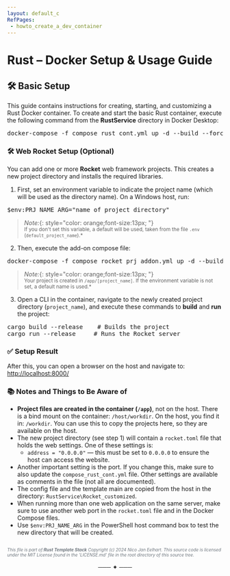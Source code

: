 ```yaml
---
layout: default_c
RefPages:
 - howto_create_a_dev_container
--- 
```


# Rust – Docker Setup & Usage Guide

## 🛠️ Basic Setup

This guide contains instructions for creating, starting, and customizing a Rust Docker container. To create and start the basic Rust container, execute the following command from the **RustService** directory in Docker Desktop:

<pre class="nje-cmd-one-line">
docker-compose -f compose_rust_cont.yml up -d --build --force-recreate
</pre>

### 🛠️ Web Rocket Setup (Optional)

You can add one or more **Rocket** web framework projects. This creates a new project directory and installs the required libraries.

1. First, set an environment variable to indicate the project name (which will be used as the directory name). On a Windows host, run:

<pre class="nje-cmd-one-line">
$env:PRJ_NAME_ARG="name_of_project_directory"
</pre>

> *Note:*{: style="color: orange;font-size:13px; "} <br>
> <small> If you don't set this variable, a default will be used, taken from the file `.env` (`default_project_name`).* </small>

2. Then, execute the add-on compose file:

<pre class="nje-cmd-one-line">
docker-compose -f compose_rocket_prj_addon.yml up -d --build --force-recreate
</pre>

>*Note:*{: style="color: orange;font-size:13px; "} <br>
> <small>Your project is created in `/app/[project_name]`. If the environment variable is not set, a default name is used.* </small>

3. Open a CLI in the container, navigate to the newly created project directory (`project_name`), and execute these commands to **build** and **run** the project:

<pre class="nje-cmd-multi-line">
cargo build --release    # Builds the project
cargo run --release     # Runs the Rocket server
</pre>

### ✅ Setup Result

After this, you can open a browser on the host and navigate to: [http://localhost:8000/](http://localhost:8000/)

### 📚 Notes and Things to Be Aware of

- **Project files are created in the container (`/app`)**, not on the host. There is a bind mount on the container: `/host/workdir`. On the host, you find it in: `/workdir`. You can use this to copy the projects here, so they are available on the host.
- The new project directory (see step 1) will contain a `rocket.toml` file that holds the web settings. One of these settings is:
  - `address = "0.0.0.0"` — this must be set to `0.0.0.0` to ensure the host can access the website.
- Another important setting is the port. If you change this, make sure to also update the `compose_rust_cont.yml` file. Other settings are available as comments in the file (not all are documented).
- The config file and the template main are copied from the host in the directory: `RustService\Rocket_customized`.
- When running more than one web application on the same server, make sure to use another web port in the `rocket.toml` file and in the Docker Compose files.
- Use `$env:PRJ_NAME_ARG` in the PowerShell host command box to test the new directory that will be created.

<span style="color: #6d757dff; font-size: 10px; font-style: italic;"> <br>
This file is part of:**Rust Template Stack**
Copyright (c) 2024 Nico Jan Eelhart. This source code is licensed under the MIT License found in the  'LICENSE.md' file in the root directory of this source tree.</span>

<center>─── ✦ ───</center>
